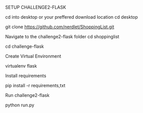 SETUP CHALLENGE2-FLASK

cd into desktop or your preffered download location
cd desktop

git clone https://github.com/nerdlet/ShoppingList.git

Navigate to the challenge2-flask folder
cd shoppinglist

cd challenge-flask

Create Virtual Environment

virtualenv flask

Install requirements

pip install -r requirements,txt

Run challenge2-flask

python run.py




